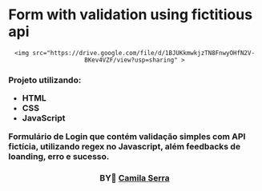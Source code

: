 # Form with validation using fictitious api

<div>
   <div align=center>

    <img src="https://drive.google.com/file/d/1BJUKkmwkjzTN8FnwyOHfN2V-BKev4VZF/view?usp=sharing" >
   

  </div>

  <h3>

  Projeto utilizando:

  - HTML
  - CSS
  - JavaScript
  
 
    
  Formulário de Login que contém validação simples com API fictícia,  utilizando regex no Javascript, além feedbacks de loanding, erro e sucesso.
    

  
</div>



<h3 align="center">
BY💜 <a href="https:https://www.linkedin.com/in/camilaserratecnologia/">Camila Serra</a>
<br><br>
